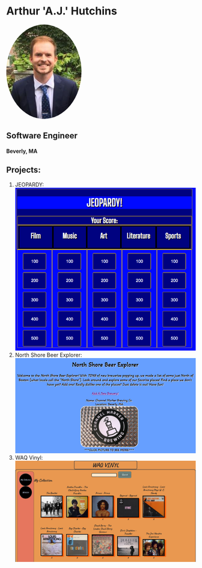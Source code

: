 # Arthur 'A.J.' Hutchins

<a href="https://www.linkedin.com/in/a-j-hutchins-engineer/"><img src="./AJ_Headshot.jpg" height="auto" width="200" style="border-radius:50%"></a>

## Software Engineer
#### Beverly, MA


## Projects:
1. JEOPARDY: <img src="./Jeopardy_Screen_Shot.png">
3. North Shore Beer Explorer: <img src="./NS_Beer_Explorer.png">
4. WAQ Vinyl: <img src="./WAQ_Vinyl.png">
